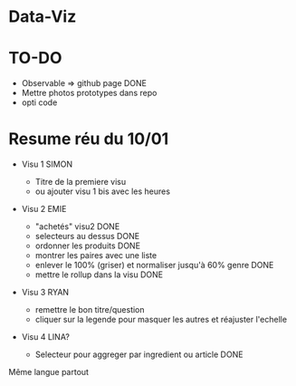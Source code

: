 # Data-Viz

# TO-DO
- Observable => github page DONE
- Mettre photos prototypes dans repo
- opti code


# Resume réu du 10/01

+ Visu 1 SIMON
    - Titre de la premiere visu 
    - ou ajouter visu 1 bis avec les heures

+ Visu 2 EMIE
    - "achetés" visu2 DONE
    - selecteurs au dessus DONE
    - ordonner les produits DONE
    - montrer les paires avec une liste
    - enlever le 100% (griser) et normaliser jusqu'à 60% genre DONE
    - mettre le rollup dans la visu DONE 

+ Visu 3 RYAN
    - remettre le bon titre/question
    - cliquer sur la legende pour masquer les autres et réajuster l'echelle

+ Visu 4 LINA?
    - Selecteur pour aggreger par ingredient ou article DONE
    
    
Même langue partout
